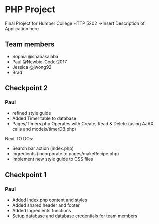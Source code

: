 # PHP Project
Final Project for Humber College HTTP 5202
->Insert Description of Application here

## Team members
 * Sophia @shabakalaba
 * Paul @Newbie-Coder2017
 * Jessica @jwong92
 * Brad

## Checkpoint 2

### Paul
* refined style guide
* Added Timer table to database
* Pages/Timers.php Operates with Create, Read & Delete (using AJAX calls and models/timerDB.php)

Next TO DOs:
* Search bar action (index.php)
* Ingredients (incorporate to pages/makeRecipe.php)
* Implement new style guide to CSS files

## Checkpoint 1

### Paul
* Added Index.php content and styles
* Added shared header and footer
* Added Ingredients functions
* Setup database and database credentials for team members
